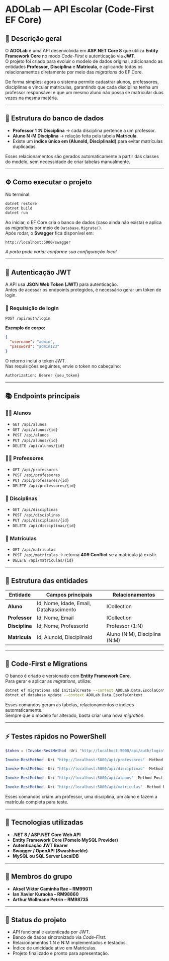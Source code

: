 # ADOLab — API Escolar (Code-First EF Core)

## 🧩 Descrição geral

O **ADOLab** é uma API desenvolvida em **ASP.NET Core 8** que utiliza **Entity Framework Core** no modo *Code-First* e autenticação via **JWT**.  
O projeto foi criado para evoluir o modelo de dados original, adicionando as entidades **Professor**, **Disciplina** e **Matrícula**, e aplicando todos os relacionamentos diretamente por meio das *migrations* do EF Core.

De forma simples: agora o sistema permite cadastrar alunos, professores, disciplinas e vincular matrículas, garantindo que cada disciplina tenha um professor responsável e que um mesmo aluno não possa se matricular duas vezes na mesma matéria.

---

## 🧠 Estrutura do banco de dados

- **Professor 1 :N Disciplina** → cada disciplina pertence a um professor.  
- **Aluno N :M Disciplina** → relação feita pela tabela **Matrícula**.  
- Existe um **índice único em (AlunoId, DisciplinaId)** para evitar matrículas duplicadas.

Esses relacionamentos são gerados automaticamente a partir das classes do modelo, sem necessidade de criar tabelas manualmente.

---

## ⚙️ Como executar o projeto

No terminal:

```bash
dotnet restore
dotnet build
dotnet run
```

Ao iniciar, o EF Core cria o banco de dados (caso ainda não exista) e aplica as *migrations* por meio de `Database.Migrate()`.  
Após rodar, o **Swagger** fica disponível em:

```
http://localhost:5000/swagger
```

*A porta pode variar conforme sua configuração local.*

---

## 🔐 Autenticação JWT

A API usa **JSON Web Token (JWT)** para autenticação.  
Antes de acessar os endpoints protegidos, é necessário gerar um token de login.

### 🔸 Requisição de login
```http
POST /api/auth/login
```

**Exemplo de corpo:**
```json
{
  "username": "admin",
  "password": "admin123"
}
```

O retorno inclui o token JWT.  
Nas requisições seguintes, envie o token no cabeçalho:

```
Authorization: Bearer {seu_token}
```

---

## 📚 Endpoints principais

### 👩‍🎓 Alunos
- `GET /api/alunos`  
- `GET /api/alunos/{id}`  
- `POST /api/alunos`  
- `PUT /api/alunos/{id}`  
- `DELETE /api/alunos/{id}`  

### 👨‍🏫 Professores
- `GET /api/professores`  
- `POST /api/professores`  
- `PUT /api/professores/{id}`  
- `DELETE /api/professores/{id}`  

### 📖 Disciplinas
- `GET /api/disciplinas`  
- `POST /api/disciplinas`  
- `PUT /api/disciplinas/{id}`  
- `DELETE /api/disciplinas/{id}`  

### 🧾 Matrículas
- `GET /api/matriculas`  
- `POST /api/matriculas` → retorna **409 Conflict** se a matrícula já existir.  
- `DELETE /api/matriculas/{id}`  

---

## 🧱 Estrutura das entidades

| Entidade   | Campos principais                      | Relacionamentos |
|-------------|----------------------------------------|-----------------|
| **Aluno** | Id, Nome, Idade, Email, DataNascimento | ICollection<Matricula> |
| **Professor** | Id, Nome, Email | ICollection<Disciplina> |
| **Disciplina** | Id, Nome, ProfessorId | Professor (1:N) |
| **Matricula** | Id, AlunoId, DisciplinaId | Aluno (N:M), Disciplina (N:M) |

---

## 🧩 Code-First e Migrations

O banco é criado e versionado com **Entity Framework Core**.  
Para gerar e aplicar as *migrations*, utilize:

```bash
dotnet ef migrations add InitialCreate --context ADOLab.Data.EscolaContext
dotnet ef database update --context ADOLab.Data.EscolaContext
```

Esses comandos geram as tabelas, relacionamentos e índices automaticamente.  
Sempre que o modelo for alterado, basta criar uma nova *migration*.

---

## ⚡ Testes rápidos no PowerShell

```powershell
$token = (Invoke-RestMethod -Uri "http://localhost:5000/api/auth/login" -Method Post -ContentType "application/json" -Body '{"username":"admin","password":"admin123"}').token

Invoke-RestMethod -Uri "http://localhost:5000/api/professores" -Method Post -Headers @{Authorization="Bearer $token"} -ContentType "application/json" -Body '{"nome":"Prof. Ana Silva","email":"ana@facul.edu"}'

Invoke-RestMethod -Uri "http://localhost:5000/api/disciplinas" -Method Post -Headers @{Authorization="Bearer $token"} -ContentType "application/json" -Body '{"nome":"Algoritmos I","professorId":1}'

Invoke-RestMethod -Uri "http://localhost:5000/api/alunos" -Method Post -Headers @{Authorization="Bearer $token"} -ContentType "application/json" -Body '{"nome":"Seppo Kalevanpoika","idade":17,"email":"sam@example.com","dataNascimento":"2008-10-31"}'

Invoke-RestMethod -Uri "http://localhost:5000/api/matriculas" -Method Post -Headers @{Authorization="Bearer $token"} -ContentType "application/json" -Body '{"alunoId":1,"disciplinaId":1}'
```

Esses comandos criam um professor, uma disciplina, um aluno e fazem a matrícula completa para teste.

---

## 🧰 Tecnologias utilizadas
- **.NET 8 / ASP.NET Core Web API**  
- **Entity Framework Core (Pomelo MySQL Provider)**  
- **Autenticação JWT Bearer**  
- **Swagger / OpenAPI (Swashbuckle)**  
- **MySQL ou SQL Server LocalDB**  

---

## 👥 Membros do grupo
- **Aksel Viktor Caminha Rae – RM99011**  
- **Ian Xavier Kuraoka – RM98860**  
- **Arthur Wollmann Petrin – RM98735**

---

## 🚀 Status do projeto
- API funcional e autenticada por JWT.  
- Banco de dados sincronizado via *Code-First*.  
- Relacionamentos 1:N e N:M implementados e testados.  
- Índice de unicidade ativo em Matrículas.  
- Projeto finalizado e pronto para apresentação.
